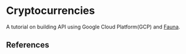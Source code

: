 # Cryptocurrencies

A tutorial on building API using Google Cloud Platform(GCP) and [Fauna](1).

## References

[1]: https://docs.fauna.com/
[2]: https://dev.to/arjunaskykok/building-a-serverless-api-with-cloud-function-and-fauna-66e
